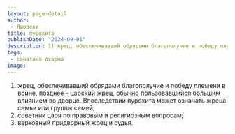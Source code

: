 ```yaml
---
layout: page-detail
author:
 - Яшодеви
title: пурохита
publishDate: "2024-09-01"
description: 1) жрец, обеспечивавший обрядами благополучие и победу племени в войне, позднее - царский жрец, обычно пользовавшийся большим влиянием во дворце. Впоследствии пурохита может означать жреца семьи или группы семей;
tags:
 - санатана дхарма
image: 
---
```


1) жрец, обеспечивавший обрядами благополучие и победу племени в войне, позднее - царский жрец, обычно пользовавшийся большим влиянием во дворце. Впоследствии пурохита может означать жреца семьи или группы семей;
2) советник царя по правовым и религиозным вопросам;
3) верховный придворный жрец и судья.

